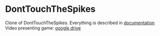 # DontTouchTheSpikes
Clone of DontTouchTheSpikes. Everything is described in [documentation](https://github.com/xLevix/DontTouchTheSpikes/blob/main/Dokumentacja%20Dont%20Touch%20The%20Spikes%20-%20Pawel%20Pauszek.pdf)
Video presenting game: [google drive](https://drive.google.com/file/d/1CD4QG1yRjwtdB3pNGnJWKyujqXQhp8I9/view)
